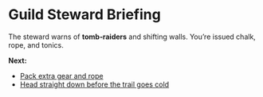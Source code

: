 # Guild Steward Briefing

The steward warns of **tomb‑raiders** and shifting walls. You’re issued chalk, rope, and tonics.

**Next:**
- [Pack extra gear and rope](prep-supplies.md)
- [Head straight down before the trail goes cold](scenes/dock-and-launch.md)
